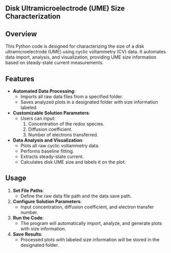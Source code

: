 ## Disk Ultramicroelectrode (UME) Size Characterization

## Overview
This Python code is designed for characterizing the size of a disk ultramicroelectrode (UME) using cyclic voltammetry (CV) data. It automates data import, analysis, and visualization, providing UME size information based on steady-state current measurements.

## Features
- **Automated Data Processing**:
  - Imports all raw data files from a specified folder.
  - Saves analyzed plots in a designated folder with size information labeled.
- **Customizable Solution Parameters**:
  - Users can input:
    1. Concentration of the redox species.
    2. Diffusion coefficient.
    3. Number of electrons transferred.
- **Data Analysis and Visualization**:
  - Plots all raw cyclic voltammetry data.
  - Performs baseline fitting.
  - Extracts steady-state current.
  - Calculates disk UME size and labels it on the plot.

## Usage
1. **Set File Paths**:
   - Define the raw data file path and the data save path.
2. **Configure Solution Parameters**:
   - Input concentration, diffusion coefficient, and electron transfer number.
3. **Run the Code**:
   - The program will automatically import, analyze, and generate plots with size information.
4. **Save Results**:
   - Processed plots with labeled size information will be stored in the designated folder.

